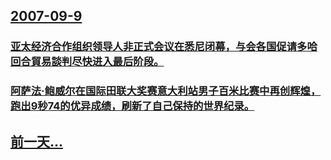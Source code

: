 ## [2007-09-9](/zh/news/2007/09/9/index.md)

### [亚太经济合作组织领导人非正式会议在悉尼闭幕，与会各国促请多哈回合貿易談判尽快进入最后阶段。](/zh/news/2007/09/9/亚太经济合作组织领导人非正式会议在悉尼闭幕-与会各国促请多哈回合貿易談判尽快进入最后阶段.md)
### [阿萨法·鲍威尔在国际田联大奖赛意大利站男子百米比赛中再创辉煌，跑出9秒74的优异成绩，刷新了自己保持的世界纪录。](/zh/news/2007/09/9/阿萨法-鲍威尔在国际田联大奖赛意大利站男子百米比赛中再创辉煌-跑出9秒74的优异成绩-刷新了自己保持的世界纪录.md)
## [前一天...](/zh/news/2007/09/8/index.md)

